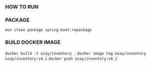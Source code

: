 ### HOW TO RUN


### PACKAGE
`mvn clean package spring-boot:repackage`
### BUILD DOCKER IMAGE
`docker build -t ozay/inventory .`
`docker image tag ozay/inventory ozay/inventory:v4.1`
`docker push ozay/inventory:v4.1`



